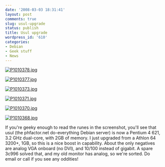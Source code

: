 ```yaml
---
date: '2008-03-03 18:31:41'
layout: post
comments: true
slug: usul-upgrade
status: publish
title: Usul upgrade
wordpress_id: '610'
categories:
- Debian
- Geek stuff
- News
---
```





[![P1010378.jpg](http://www.phfactor.net/wp/wp-photos/thumb.20080303-173141-6.jpg)](http://www.phfactor.net/wp/wp-photos/20080303-173141-6.jpg)


 


[![P1010377.jpg](http://www.phfactor.net/wp/wp-photos/thumb.20080303-173141-5.jpg)](http://www.phfactor.net/wp/wp-photos/20080303-173141-5.jpg)


 


[![P1010373.jpg](http://www.phfactor.net/wp/wp-photos/thumb.20080303-173141-4.jpg)](http://www.phfactor.net/wp/wp-photos/20080303-173141-4.jpg)


 


[![P1010371.jpg](http://www.phfactor.net/wp/wp-photos/thumb.20080303-173141-3.jpg)](http://www.phfactor.net/wp/wp-photos/20080303-173141-3.jpg)


 


[![P1010370.jpg](http://www.phfactor.net/wp/wp-photos/thumb.20080303-173140-2.jpg)](http://www.phfactor.net/wp/wp-photos/20080303-173140-2.jpg)


 


[![P1010368.jpg](http://www.phfactor.net/wp/wp-photos/thumb.20080303-173140-1.jpg)](http://www.phfactor.net/wp/wp-photos/20080303-173140-1.jpg)


 If you're geeky enough to read the runes in the screenshot, you'll see   that usul (the phfactor.net do-everything Debian server) is now a   Pentium 4 621, 3.2 GHz dual-core, with 2GB of memory. I just upgraded   from a Athlon 64 3200+, 1GB, so this is a nice boost in capability.   About the only negatives are analog VGA onboard (no DVI), and 10/100   instead of gigabit. A spare 3c996 solved that, and my old monitor has   analog, so we're sorted. Do email or call if you see any oddities!
